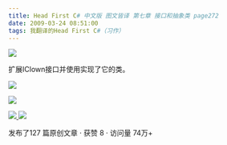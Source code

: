 ```yaml
---
title: Head First C# 中文版 图文皆译 第七章 接口和抽象类 page272
date: 2009-03-24 08:51:00
tags: 我翻译的Head First C#（习作）
---
```

![](https://p-blog.csdn.net/images/p_blog_csdn_net/cuipengfei1/EntryImages/20090324/2009-03-24_08-31-45.jpg)

扩展IClown接口并使用实现了它的类。

  

![](https://p-blog.csdn.net/images/p_blog_csdn_net/cuipengfei1/EntryImages/20090324/2009-03-24_08-33-18.jpg)

![](https://p-blog.csdn.net/images/p_blog_csdn_net/cuipengfei1/EntryImages/20090324/2009-03-24_08-44-30.jpg)



[ ![](https://profile.csdnimg.cn/5/2/5/3_cuipengfei1)
![](https://g.csdnimg.cn/static/user-reg-year/1x/11.png)
](https://blog.csdn.net/cuipengfei1)



发布了127 篇原创文章  ·  获赞 8  ·  访问量 74万+

